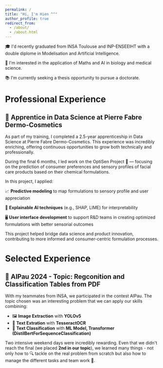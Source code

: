 ```yaml
---
permalink: /
title: "Hi, I'm Hien ^^"
author_profile: true
redirect_from: 
  - /about/
  - /about.html
---
```


🎓 I'd recently graduated from INSA Toulouse and INP-ENSEEIHT with a double diplome in Modelisation and Artificial Intelligence.

🧬 I'm interested in the application of Maths and AI in biology and medical science.

📚 I'm currently seeking a thesis opportunity to pursue a doctorate.

# Professional Experience
## 💼 Apprentice in Data Science at Pierre Fabre Dermo-Cosmetics 

As part of my training, I completed a 2.5-year apprenticeship in Data Science at Pierre Fabre Dermo-Cosmetics. This experience was incredibly enriching, offering continuous opportunities to grow both technically and professionally.

During the final 6 months, I led work on the OptiSen Project 🔬 — focusing on the prediction of consumer preferences and sensory profiles of facial care products based on their chemical formulations.

In this project, I applied:

📈 **Predictive modeling** to map formulations to sensory profile and user appreciation

🧠 **Explainable AI techniques** (e.g., SHAP, LIME) for interpretability

🖥️ **User interface development** to support R&D teams in creating optimized formulations with better sensorial outcomes

This project helped bridge data science and product innovation, contributing to more informed and consumer-centric formulation processes.

# Selected Experience
<!--## 📜 Reimplementing and Reproducing Papers (Ongoing)

Interested by multimodal combining with the great curiousity about the application of multi-omics, I've started to conduct the project:

🧬 Multimodal AI in Bioinformatics (Multi-Omics + Clinical)

Paper: MOLI: Multi-omics Late Integration with Deep Neural Networks

Dataset: TCGA (The Cancer Genome Atlas) – gene expression + clinical data

Project Idea:

- Reimplement the MOLI model to classify cancer types or predict survival.

- Use SHAP or Integrated Gradients for feature-level explanation.

🔧 Tools: Python,TensorFlow, SHAP, mixOmics, TCGA datasets (via UCSC Xena)
-->
## 🧠 AIPau 2024 - Topic: Regconition and Classification Tables from PDF 

With my teammates from INSA, we participated in the contest AIPau. The topic chosen was an interesting problem that we can apply our skills combining:
- 🖼️ **Image Extraction** with **YOLOv5**
- 📝 **Text Extration** with **TesseractOCR** 
- 🤖 **Text Classification** with **ML Model, Transformer (DistilBertForSequenceClassification)**

Two intensive weekend days were incredibly rewarding. Even that we didn't reach the final (we placed **2nd in our topic**), we learned many things - not only how to 🔍 tackle on the real problem from scratch but also how to manage the different tasks and team work 🤝.

